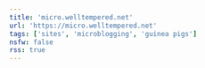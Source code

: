 ```yaml
---
title: 'micro.welltempered.net'
url: 'https://micro.welltempered.net'
tags: ['sites', 'microblogging', 'guinea pigs']
nsfw: false
rss: true
---
```

